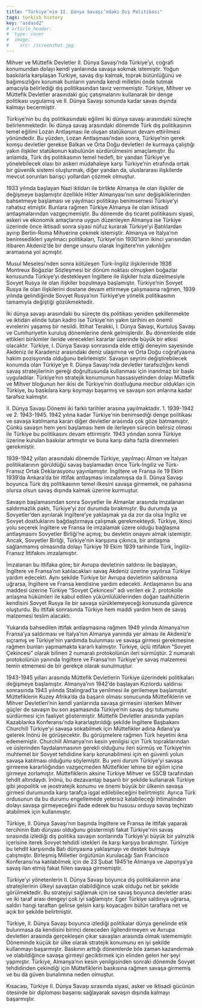```yaml
---
title: "Türkiye’nin II. Dünya Savaşı’ndaki Dış Politikası"
tags: turkish history
key: "asdasd2"
# article_header:
#  type: cover
#  image:
#    src: /screenshot.jpg
---
```


Mihver ve Müttefik Devletler II. Dünya Savaşı’nda Türkiye’yi, coğrafi konumundan dolayı kendi yanlarında savaşa sokmak istemiştir. Yoğun baskılarla karşılaşan Türkiye, savaş dışı kalmak, toprak bütünlüğünü ve bağımsızlığını korumak bunların yanında kendi milletini önde tutmak amacıyla belirlediği dış politikasından taviz vermemiştir. Türkiye, Mihver ve Müttefik Devletler arasındaki güç çatışmalarını kullanarak bir denge politikası uygulamış ve II. Dünya Savaşı sonunda kadar savas dışında kalmayı becermiştir.

Türkiye’nin bu dış politikasındaki eğilimi iki dünya savaşı arasındaki süreçte belirlenmektedir. İki dünya savaş arasındaki dönemde Türk dış politikasının temel eğilimi Lozan Antlaşması ile oluşan statükonun devam ettirilmesi yönündedir. Bu yüzden, Lozan Antlaşması’ndan sonra, Türkiye’nin gerek komşu devletler gerekse Balkan ve Orta Doğu devletleri ile kurmaya çalıştığı yakın ilişkiler statükonun kabulünün sürdürülmesini amaçlamıştır. Bu anlamda, Türk dış politikasının temel hedefi, bir yandan Türkiye’ye yönelebilecek olası bir askeri müdahaleye karşı Türkiye’nin etrafında ortak bir güvenlik sistemi oluşturmak, diğer yandan da, uluslararası ilişkilerde mevcut sorunları barışçı yollardan çözmek olmuştur.

1933 yılında başlayan Nazi iktidarı ile birlikte Almanya ile olan ilişkiler de değişmeye başlamıştır özellikle Hitler Almanyası’nın sınır değişikliklerinden bahsetmeye başlaması ve yayılmacı politikayı benimsemesi Türkiye’yi rahatsız etmiştir. Bunlara rağmen Türkiye Almanya ile olan iktisadi antlaşmalarından vazgeçmemiştir. Bu dönemde dış ticaret politikasını siyasi, askeri ve ekonomik amaçlarına uygun düzenleyen Almanya ise Türkiye üzerinde önce iktisadi sonra siyasi nüfuz kurarak Türkiye’yi Batılılardan ayırıp Berlin-Roma Mihverine çekmek istemiştir. Almanya ve İtalya’nın benimsedikleri yayılmacı politikaları, Türkiye’nin 1930’ların ikinci yarısından itibaren Akdeniz’de bir denge unsuru olarak İngiltere’nin yakınlığını aramasına yol açmıştır. 

Musul Meselesi’nden sonra kötüleşen Türk-İngiliz ilişkilerinde 1936 Montreux Boğazlar Sözleşmesi bir dönüm noktası olmuşken boğazlar konusunda Türkiye’yi destekleyen İngiltere ile ilişkiler hızla düzelmesiyle Sovyet Rusya ile olan ilişkiler bozulmaya başlamıştır. Türkiye’nin Sovyet Rusya ile olan ilişkilerini dostane devam ettirmeye çalışmasına rağmen, 1939 yılında gelindiğinde Sovyet Rusya’nın Türkiye’ye yönelik politikasının tamamıyla değiştiği gözükmektedir. 

İki dünya savaşı arasındaki bu süreçte dış politikası yeniden şekillenmekte ve iktidarı elinde tutan kadro ise Türkiye'nin yakın tarihini en önemli evrelerini yaşamış bir nesildi. İttihat Terakki, I. Dünya Savaşı, Kurtuluş Savaşı ve Cumhuriyetin kuruluş dönemlerine denk gelmişlerdir. Bu dönemlerde elde ettikleri birikimler ileride verecekleri kararlar üzerinde büyük bir etkisi olacaktır. Türkiye, I. Dünya Savaşı sonrasında elde ettiği deneyim sayesinde Akdeniz ile Karadeniz arasındaki deniz ulaşımına ve Orta Doğu coğrafyasına hakim pozisyonda olduğunu belirlemiştir.  Savaşın seyrini değiştirebilecek konumda olan Türkiye’ye II. Dünya Savaşı’nda devletler tarafsızlığını kendi savaş stratejilerinin gereği doğrultusunda kullanması için inanılmaz bir baskı uyguladılar. Türkiye’nın stratejik konumunun hassasiyetinden dolayı Müttefik ve Mihver bloğunun her ikisi de Türkiye’nin dostluğuna mecbur oldukları için Türkiye, bu baskılara karşı koymayı başarmış ve savaşın son anlarına kadar tarafsız kalmıştır. 

II. Dünya Savaşı Dönemi iki farklı tarihler arasına yayılmaktadır. 1. 1939-1942 ve 2. 1943-1945. 1942 yılına kadar Türkiye'nin benimsediği denge politikası ve savaşa katılmama kararı diğer devletler arasında çok göze batmamıştır. Çünkü savaşın hem yeni başlaması hem de ilerleyen sürecin belirsiz olması ile Türkiye bu politikasını devam ettirmiştir. 1943 yılından sonra Türkiye üzerine kurulan baskılar artmıştır ve buna karşı daha fazla direnmeleri gerekmiştir. 

1939-1942 yılları arasındaki dönemde Türkiye, yayılmacı Alman ve İtalyan politikalarının görüldüğü savaş başlamadan önce Türk-İngiliz ve Türk-Fransız Ortak Deklarasyonu yayınlamıştır. İngiltere ve Fransa ile 19 Ekim 1939’da Ankara’da bir ittifak antlaşması imzalamışsa da II. Dünya Savaşı boyunca Türk dış politikasının temel ilkesini savaşa girmemek, ne pahasına olursa olsun savaş dışında kalmak üzerine kurmuştur. 

Savaşın başlamasından sonra Sovyetler ile Almanlar arasında imzalanan saldırmazlık paktı, Türkiye’yi zor durumda bırakmıştır. Bu durumda ya Sovyetler’den ayrılarak İngiltere’ye yaklaşmak ya da zor da olsa İngiliz ve Sovyet dostluklarını bağdaştırmaya çalışmak gerekmekteydi. Türkiye, ikinci yolu seçerek İngiltere ve Fransa ile imzalamak üzere olduğu bağlaşma antlaşmasını Sovyetler Birliği’ne açmış; bu devletin onayını almak istemiştir. Ancak, Sovyetler Birliği, Türkiye'nin karşısına çıkınca, bir antlaşma sağlanmamış olmasında dolayı Türkiye 19 Ekim 1939 tarihinde Türk, İngiliz-Fransız İttifakını imzalamıştır. 

İmzalanan bu ittifaka göre; bir Avrupa devletinin saldırısı ile başlayan, İngiltere ve Fransa’nın katılacakları savaş Akdeniz üzerine yayılırsa Türkiye yardım edecekti. Aynı şekilde Türkiye bir Avrupa devletinin saldırısına uğrarsa, İngiltere ve Fransa kendisine yardım edecekti. Antlaşmanın bu ana maddesi üzerine Türkiye “Sovyet Çekincesi” adı verilen ek 2. protokolle anlaşma hükümleri ile kabul edilen yükümlülüklerinden doğan taahhütlerin kendisini Sovyet Rusya ile bir savaşa sürüklemeyeceği konusunda güvence oluşturdu. Bu ittifak sonrasında Türkiye hem maddi yardım hem de savaş malzemesi teslim alacaktı. 

Yukarıda bahsedilen ittifak antlaşmasına rağmen 1949 yılında Almanya’nın Fransa’ya saldırması ve İtalya’nın Almanya yanında yer alması ile Akdeniz’e sıçramış ve Türkiye’nin yardımda bulunması ve savaşa girmesi gerekmesine rağmen bunları yapmamakta kararlı kalmıştır. Türkiye, üçlü ittifakın “Sovyet Çekincesi” olarak bilinen 2 numaralı protokolünün ileri sürmüştür. 2 numaralı protokolünün yanında İngiltere ve Fransa’nın Türkiye’ye savaş malzemesi temin etmemesi de bir gerekçe olarak sunulmuştur. 

1943-1945 yılları arasında Müttefik Devletlerin Türkiye üzerindeki politikaları değişmeye başlamıştır. Almanya’nın 1942’de başlayan Kızılordu saldırısı sonrasında 1943 yılında Stalingrad’ta yenilmesi ile gerilemeye başlamıştır. Müttefiklerin Kuzey Afrika’da da başarılı olması sonucunda Müttefiklerin ve Mihver Devletleri’nin kendi yanlarında savaşa girmesini isterken Mihver güçler de savaşın bu son aşamasında Türkiye’nin savaş dışı tutumunu sürdürmesi için faaliyet göstermiştir. Müttefik Devletler arasında yapılan Kazablanka Konferansı’nda kararlaştırıldığı şekilde İngiltere Başbakanı Churchill Türkiye’yi savaşa sokabilmek için Müttefikler adına Adana’ya gelerek İnönü ile görüşecektir. Bu görüşmelere rağmen Türk heyetini ikna edememiştir. Churchill Almanya’nın kesin yenilgisi için Türk topraklarından ve üslerinden faydalanmasının gerekli olduğunu ileri sürmüş ve Türkiye’nin muhtemel bir Sovyet tehdidine karşı korunabilmesi için en güvenli yolun savaşa katılması olduğunu söylemiştir. Bu yeni durum Türkiye’yi savaşa girmeme kararlılığından vazgeçmeden Müttefikler lehine bir eğilim içine girmeye zorlamıştır. Müttefiklerin aksine Türkiye Mihver ve SSCB tarafından tehdit altındaydı. İnönü, bu dezavantajı başarılı bir şekilde kullanarak Türkiye gibi jeopolitik ve jeostratejik konumu ve önemi büyük bir ülkenin savaşa girmesi durumunda karşı tarafça işgal edilebileceğini belirtmiştir. Ayrıca Türk ordusunun da bu durumu engellemede yetersız kalabileceği ihtimalinden dolayı savaşa girmeyeceğini ifade ederek bu hususu orduya savaş teçhizatı atabilmek için kullanmıştır. 

Türkiye, II. Dünya Savaşı’nın başında İngiltere ve Fransa ile ittifak yaparak tercihinin Batı dünyası olduğunu göstermişti fakat Türkiye'nin savaş sırasında izlediği dış politika savaşın sonlarında Türkiye’yi büyük bir yalnızlık içerisine iterek Sovyet tehdidi istekleri ile karşı karşıya bırakmıştır. Türkiye bu tehdit karşısında Batı dünyasına yaklaşmayı ve destek bulmaya çalışmıştır. Birleşmiş Milletler örgütünün kurulacağı San Francisco Konferansı’na katılabilmek için de 23 Şubat 1945’te Almanya ve Japonya’ya savaş ilan etmiş fakat fiilen savaşa girmemiştir. 

Türkiye’yi yönetenlerin II. Dünya Savaşı boyunca dış politikalarının ana stratejilerinin ülkeyi savaştan olabildiğince uzak olduğu net bir şekilde görülmektedir. Bu stratejiyi sağlamak için ise savaş boyunca devletler arası ve iki taraf arası dengeyi çok iyi sağlamıştır. Eger Türkiye saldırıya uğrarsa, saldırı hangi taraftan gelirse gelsin karşı koyacağını bütün taraflara net ve açık bir şekilde belirtmiştir. 

Türkiye, II. Dünya Savaşı boyunca izlediği politikalar dünya genelinde etik bulunmasa da kendisini birinci dereceden ilgilendirmeyen ve Avrupa devletleri arasında gerçekleşen çıkar savaşları arasında olmak istememiştir. Döneminde küçük bir ülke olarak stratejik konumunu en iyi şekilde kullanmayı başarmıştır. Baskının arttığı dönemlerde bile zaman kazandırmak ve olabildiğince savaşa girmeyi geciktirmek için elinden gelen her şeyi yapmıştır. Türkiye, Almanya’nın kesin yenilgisinden sonraki dönemde Sovyet tehdidinden çekindiği için Müttefiklerin baskısına rağmen savaşa girmemiş ve bu da güven bunalımına neden olmuştur. 

Kısacası, Türkiye II. Dünya Savaşı sırasında siyasi, asker ve iktisadi gücünün ötesinde bir diploması başarısı sağlayarak savaşın dışında kalmayı başarmıştır. 

